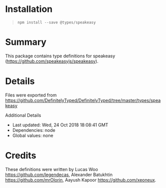 # Installation
> `npm install --save @types/speakeasy`

# Summary
This package contains type definitions for speakeasy (https://github.com/speakeasyjs/speakeasy).

# Details
Files were exported from https://github.com/DefinitelyTyped/DefinitelyTyped/tree/master/types/speakeasy

Additional Details
 * Last updated: Wed, 24 Oct 2018 18:08:41 GMT
 * Dependencies: node
 * Global values: none

# Credits
These definitions were written by Lucas Woo <https://github.com/legendecas>, Alexander Batukhtin <https://github.com/mrOlorin>, Aayush Kapoor <https://github.com/xeoneux>.

